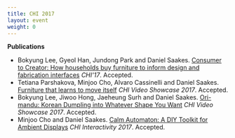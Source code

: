 ```yaml
---
title: CHI 2017
layout: event
weight: 0
---
```


**Publications**<br>
<ul>
	<li>Bokyung Lee, Gyeol Han, Jundong Park and Daniel Saakes. <a href="http://chi2017.acm.org/"> Consumer to Creator: How households buy furniture to inform design and fabrication interfaces</a> <i>CHI'17</i>. Accepted.</li>	 
	<li>Tetiana Parshakova, Minjoo Cho, Alvaro Cassinelli and Daniel Saakes. <a href="http://chi2017.acm.org/">Furniture that learns to move itself</a> <i>CHI Video Showcase 2017</i>. Accepted.</li>
	<li>Bokyung Lee, Jiwoo Hong, Jaeheung Surh and Daniel Saakes. <a href="http://chi2017.acm.org/"> Ori-mandu: Korean Dumpling into Whatever Shape You Want</a> <i>CHI Video Showcase 2017</i>. Accepted.</li>	 
	<li>Minjoo Cho and Daniel Saakes. <a href="http://chi2017.acm.org/"> Calm Automaton: A DIY Toolkit for Ambient Displays</a> <i>CHI Interactivity 2017</i>. Accepted.</li>
</ul>

<br>